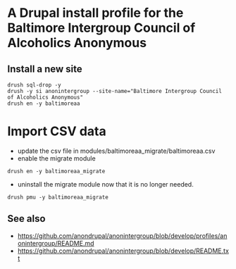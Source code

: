 # A Drupal install profile for the Baltimore Intergroup Council of Alcoholics Anonymous

## Install a new site

```
drush sql-drop -y
drush -y si anonintergroup --site-name="Baltimore Intergroup Council of Alcoholics Anonymous"
drush en -y baltimoreaa
```

# Import CSV data

* update the csv file in modules/baltimoreaa_migrate/baltimoreaa.csv
* enable the migrate module
```
drush en -y baltimoreaa_migrate
```
* uninstall the migrate module now that it is no longer needed.
```
drush pmu -y baltimoreaa_migrate
```

## See also

* https://github.com/anondrupal/anonintergroup/blob/develop/profiles/anonintergroup/README.md 
* https://github.com/anondrupal/anonintergroup/blob/develop/README.txt
